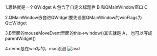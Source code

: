 1.思路就是一个QWidget A 包含了自定义标题栏 B 和QMainWindow窗口 C

2.QMainWindow嵌套进QWidget要先设置QMainWindow的winFlags为Qt::Widget

3.B里面的mouseMoveEvent里面的this->window()其实就是 A， 也可以写成parentWidget()

4.demo是在win写的，mac没测
![asd](https://user-images.githubusercontent.com/95737143/145504807-474fc872-96f8-4336-9cb6-31f44d2c0948.png)
